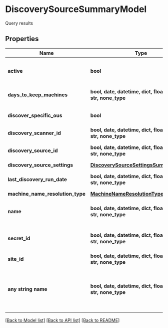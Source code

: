 # DiscoverySourceSummaryModel

Query results

## Properties
Name | Type | Description | Notes
------------ | ------------- | ------------- | -------------
**active** | **bool** | Is discovery source active | [optional] 
**days_to_keep_machines** | **bool, date, datetime, dict, float, int, list, str, none_type** | Days To Keep Machines | [optional] 
**discover_specific_ous** | **bool** | Discover specific OUs | [optional] 
**discovery_scanner_id** | **bool, date, datetime, dict, float, int, list, str, none_type** | Discovery scanner ID | [optional] 
**discovery_source_id** | **bool, date, datetime, dict, float, int, list, str, none_type** | The discovery source ID | [optional] 
**discovery_source_settings** | [**DiscoverySourceSettingsSummaryModel**](DiscoverySourceSettingsSummaryModel.md) |  | [optional] 
**last_discovery_run_date** | **bool, date, datetime, dict, float, int, list, str, none_type** | Last discovery run date | [optional] 
**machine_name_resolution_type** | [**MachineNameResolutionType**](MachineNameResolutionType.md) |  | [optional] 
**name** | **bool, date, datetime, dict, float, int, list, str, none_type** | The discovery source naame | [optional] 
**secret_id** | **bool, date, datetime, dict, float, int, list, str, none_type** | Default Discovery Secret credentials | [optional] 
**site_id** | **bool, date, datetime, dict, float, int, list, str, none_type** | The site ID | [optional] 
**any string name** | **bool, date, datetime, dict, float, int, list, str, none_type** | any string name can be used but the value must be the correct type | [optional]

[[Back to Model list]](../README.md#documentation-for-models) [[Back to API list]](../README.md#documentation-for-api-endpoints) [[Back to README]](../README.md)


